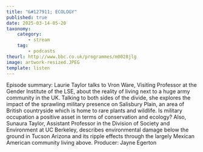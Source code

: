 ```yaml
---
title: "&#127911; ECOLOGY"
published: true
date: 2025-03-14-05-20
taxonomy:
    category:
        - stream
    tag:
        - podcasts
theurl: http://www.bbc.co.uk/programmes/m0028jlg
image: artwork-resized.JPEG
template: listen
---
```


Episode summary: Laurie Taylor talks to Vron Ware, Visiting Professor at the Gender Institute of the LSE, about the reality of living next to a huge army community in the UK. Talking to both sides of the divide, she explores the impact of the sprawling military presence on Salisbury Plain, an area of British countryside which is home to rare plants and wildlife. Is military occupation a positive asset in terms of conservation and ecology? Also, Sunaura Taylor, Assistant Professor in the Division of Society and Environment at UC Berkeley, describes environmental damage below the ground in Tucson Arizona and its ripple effects through the largely Mexican American community living above. Producer: Jayne Egerton
